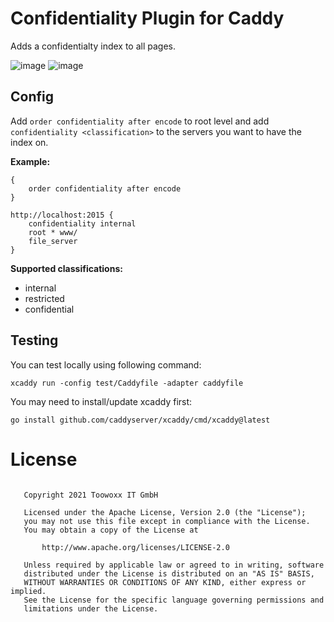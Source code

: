 # Confidentiality Plugin for Caddy

Adds a confidentialty index to all pages.

![image](https://user-images.githubusercontent.com/80681087/111144388-4df65300-8587-11eb-8a26-774060ad87a2.png)
![image](https://user-images.githubusercontent.com/80681087/111144458-64041380-8587-11eb-95f2-9209f2e2ac05.png)

## Config

Add `order confidentiality after encode` to root level and
add `confidentiality <classification>` to the servers you want to have the index on.

**Example:**

```
{
    order confidentiality after encode
}

http://localhost:2015 {
    confidentiality internal
    root * www/
    file_server
}
```

**Supported classifications:**

- internal
- restricted
- confidential

## Testing

You can test locally using following command:
```
xcaddy run -config test/Caddyfile -adapter caddyfile
```

You may need to install/update xcaddy first:
```
go install github.com/caddyserver/xcaddy/cmd/xcaddy@latest
```

# License

```

   Copyright 2021 Toowoxx IT GmbH

   Licensed under the Apache License, Version 2.0 (the "License");
   you may not use this file except in compliance with the License.
   You may obtain a copy of the License at

       http://www.apache.org/licenses/LICENSE-2.0

   Unless required by applicable law or agreed to in writing, software
   distributed under the License is distributed on an "AS IS" BASIS,
   WITHOUT WARRANTIES OR CONDITIONS OF ANY KIND, either express or implied.
   See the License for the specific language governing permissions and
   limitations under the License.
```
